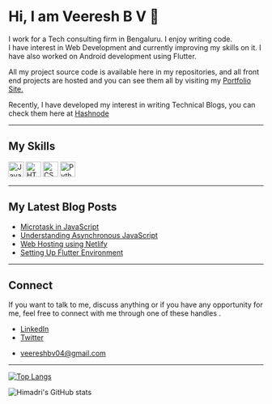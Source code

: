# Hi, I am Veeresh B V 👋

</hr>
I work for a Tech consulting firm in Bengaluru. I enjoy writing code. <br>
I have interest in Web Development and currently improving my skills on it.
I have also worked on Android development using Flutter.<br>

 All my project source code is available here in my repositories, and all front end projects are hosted and you can see them all by visiting my [Portfolio Site.](https://veereshbv04.netlify.app/) <br>

Recently, I have developed my interest in writing Technical Blogs, you can check them here at [Hashnode](https://veereshbv04.hashnode.dev/)

<hr>

## My Skills
<p>
   <img src="https://camo.githubusercontent.com/9d07c04bdd98c662d5df9d4e1cc1de8446ffeaebca330feb161f1fb8e1188204/68747470733a2f2f696d672e736869656c64732e696f2f62616467652f4a6176615363726970742d4637444631453f7374796c653d666f722d7468652d6261646765266c6f676f3d6a617661736372697074266c6f676f436f6c6f723d626c61636b" alt="JavaScript" height = "30" weight="40">
 
  <img src="https://camo.githubusercontent.com/d63d473e728e20a286d22bb2226a7bf45a2b9ac6c72c59c0e61e9730bfe4168c/68747470733a2f2f696d672e736869656c64732e696f2f62616467652f48544d4c352d4533344632363f7374796c653d666f722d7468652d6261646765266c6f676f3d68746d6c35266c6f676f436f6c6f723d7768697465" alt="HTML" height = "30" weight="40">
 
  <img src="https://camo.githubusercontent.com/3a0f693cfa032ea4404e8e02d485599bd0d192282b921026e89d271aaa3d7565/68747470733a2f2f696d672e736869656c64732e696f2f62616467652f435353332d3135373242363f7374796c653d666f722d7468652d6261646765266c6f676f3d63737333266c6f676f436f6c6f723d7768697465" alt="CSS" height = "30" weight="40">
  <img src="https://camo.githubusercontent.com/cb05dda3b8ed3fcb5c24d4aafc0b6ea979f73261b9fa0b94838271a7db6d43da/68747470733a2f2f696d672e736869656c64732e696f2f62616467652f2d507974686f6e2d3442384242453f266c6f676f3d507974686f6e266c6f676f436f6c6f723d666666" alt="Python"height = "30" weight="40">
</p>

<hr>

## My Latest Blog Posts

- [Microtask in JavaScript](https://veereshbv04.hashnode.dev/microtask-in-javascript)
- [Understanding Asynchronous JavaScript](https://veereshbv04.hashnode.dev/understanding-asynchronous-javascript)
- [Web Hosting using Netlify](https://veereshbv04.hashnode.dev/web-hosting-using-netlify)
- [Setting Up Flutter Environment](https://veereshbv04.hashnode.dev/fluttersetup-58b5ba66f024)

<hr>

## Connect
 If you want to talk to me, discuss anything or if you have any opportunity for me, feel free to connect with me through one of these handles .
- [LinkedIn](https://www.linkedin.com/in/veereshbv04/)
- [Twitter](https://twitter.com/veereshbv04)
- <p><a href="mailto:veereshbv04@gmail.com">veereshbv04@gmail.com</a></p>

<hr>

[![Top Langs](https://github-readme-stats.vercel.app/api/top-langs/?username=veereshbv04&layout=compact&theme=radical)](https://github.com/anuraghazra/github-readme-stats)

![Himadri's GitHub stats](https://github-readme-stats.vercel.app/api?username=veereshbv04&show_icons=true&theme=radical&hide=issues&count_private=true)

<!-- ## &#128221; GitHub Stats
<a href="https://github.com/veereshbv04/veereshbv04">
  <img align="center" src="https://github-readme-stats.vercel.app/api/top-langs/?username=veereshbv04&title_color=ffffff&text_color=c9cacc&icon_color=4bbc8a&bg_color=1d1f21&langs_count=3" />
 </a>
      -->


